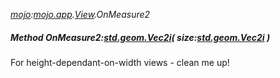 _[mojo](../../modules/mojo/mojo-module.md):[mojo.app](../../modules/mojo/mojo-app.md).[View](../../modules/mojo/mojo-app-view.md).OnMeasure2_
##### Method OnMeasure2:[std.geom.Vec2i](../../modules/std/std-geom-vec2i.md)( size:[std.geom.Vec2i](../../modules/std/std-geom-vec2i.md) )

For height-dependant-on-width views - clean me up!
